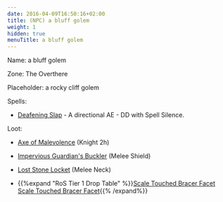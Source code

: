 ```yaml
---
date: 2016-04-09T16:50:16+02:00
title: (NPC) a bluff golem
weight: 1
hidden: true
menuTitle: a bluff golem
---
```


Name: a bluff golem
   
Zone: The Overthere

Placeholder: a rocky cliff golem

Spells: 

* <a href="https://spells.eqresource.com/spells.php?id=45505" target="_blank">Deafening Slap</a>  - A directional AE - DD with Spell Silence.

Loot:

* <a href="http://everquest.allakhazam.com/db/item.html?item=131656">Axe of Malevolence</a> (Knight 2h)

* <a href="http://everquest.allakhazam.com/db/item.html?item=131637">Impervious Guardian's Buckler</a> (Melee Shield)

* <a href="http://everquest.allakhazam.com/db/item.html?item=131616">Lost Stone Locket</a> (Melee Neck)

* {{%expand "RoS Tier 1 Drop Table" %}}<a href="http://everquest.allakhazam.com/db/item.html?item=166">Scale Touched Bracer Facet</a><br><a href="http://everquest.allakhazam.com/db/item.html?item=166">Scale Touched Bracer Facet</a>{{% /expand%}}
